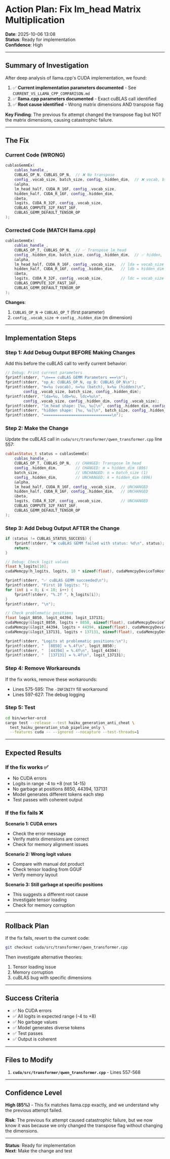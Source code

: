 # Action Plan: Fix lm_head Matrix Multiplication

**Date**: 2025-10-06 13:08  
**Status**: Ready for implementation  
**Confidence**: High

---

## Summary of Investigation

After deep analysis of llama.cpp's CUDA implementation, we found:

1. ✅ **Current implementation parameters documented** - See `CURRENT_VS_LLAMA_CPP_COMPARISON.md`
2. ✅ **llama.cpp parameters documented** - Exact cuBLAS call identified
3. ✅ **Root cause identified** - Wrong matrix dimensions AND transpose flag

**Key Finding**: The previous fix attempt changed the transpose flag but NOT the matrix dimensions, causing catastrophic failure.

---

## The Fix

### Current Code (WRONG)

```cpp
cublasGemmEx(
    cublas_handle_,
    CUBLAS_OP_N, CUBLAS_OP_N,  // ❌ No transpose
    config_.vocab_size, batch_size, config_.hidden_dim,  // ❌ vocab, batch, hidden
    &alpha,
    lm_head_half, CUDA_R_16F, config_.vocab_size,
    hidden_half, CUDA_R_16F, config_.hidden_dim,
    &beta,
    logits, CUDA_R_32F, config_.vocab_size,
    CUBLAS_COMPUTE_32F_FAST_16F,
    CUBLAS_GEMM_DEFAULT_TENSOR_OP
);
```

### Corrected Code (MATCH llama.cpp)

```cpp
cublasGemmEx(
    cublas_handle_,
    CUBLAS_OP_T, CUBLAS_OP_N,  // ✅ Transpose lm_head
    config_.hidden_dim, batch_size, config_.hidden_dim,  // ✅ hidden, batch, hidden
    &alpha,
    lm_head_half, CUDA_R_16F, config_.vocab_size,  // lda = vocab_size
    hidden_half, CUDA_R_16F, config_.hidden_dim,   // ldb = hidden_dim
    &beta,
    logits, CUDA_R_32F, config_.vocab_size,        // ldc = vocab_size
    CUBLAS_COMPUTE_32F_FAST_16F,
    CUBLAS_GEMM_DEFAULT_TENSOR_OP
);
```

**Changes**:
1. `CUBLAS_OP_N` → `CUBLAS_OP_T` (first parameter)
2. `config_.vocab_size` → `config_.hidden_dim` (m dimension)

---

## Implementation Steps

### Step 1: Add Debug Output BEFORE Making Changes

Add this before the cuBLAS call to verify current behavior:

```cpp
// Debug: Print current parameters
fprintf(stderr, "\n=== cuBLAS GEMM Parameters ===\n");
fprintf(stderr, "op_A: CUBLAS_OP_N, op_B: CUBLAS_OP_N\n");
fprintf(stderr, "m=%u (vocab), n=%u (batch), k=%u (hidden)\n", 
        config_.vocab_size, batch_size, config_.hidden_dim);
fprintf(stderr, "lda=%u, ldb=%u, ldc=%u\n",
        config_.vocab_size, config_.hidden_dim, config_.vocab_size);
fprintf(stderr, "lm_head shape: [%u, %u]\n", config_.hidden_dim, config_.vocab_size);
fprintf(stderr, "hidden shape: [%u, %u]\n", batch_size, config_.hidden_dim);
fprintf(stderr, "==============================\n");
```

### Step 2: Make the Change

Update the cuBLAS call in `cuda/src/transformer/qwen_transformer.cpp` line 557:

```cpp
cublasStatus_t status = cublasGemmEx(
    cublas_handle_,
    CUBLAS_OP_T, CUBLAS_OP_N,  // CHANGED: Transpose lm_head
    config_.hidden_dim,        // CHANGED: m = hidden_dim (896)
    batch_size,                // UNCHANGED: n = batch_size (1)
    config_.hidden_dim,        // UNCHANGED: k = hidden_dim (896)
    &alpha,
    lm_head_half, CUDA_R_16F, config_.vocab_size,  // UNCHANGED
    hidden_half, CUDA_R_16F, config_.hidden_dim,   // UNCHANGED
    &beta,
    logits, CUDA_R_32F, config_.vocab_size,        // UNCHANGED
    CUBLAS_COMPUTE_32F_FAST_16F,
    CUBLAS_GEMM_DEFAULT_TENSOR_OP
);
```

### Step 3: Add Debug Output AFTER the Change

```cpp
if (status != CUBLAS_STATUS_SUCCESS) {
    fprintf(stderr, "❌ cuBLAS GEMM failed with status: %d\n", status);
    return;
}

// Debug: Check logit values
float h_logits[10];
cudaMemcpy(h_logits, logits, 10 * sizeof(float), cudaMemcpyDeviceToHost);

fprintf(stderr, "✅ cuBLAS GEMM succeeded\n");
fprintf(stderr, "First 10 logits: ");
for (int i = 0; i < 10; i++) {
    fprintf(stderr, "%.2f ", h_logits[i]);
}
fprintf(stderr, "\n");

// Check problematic positions
float logit_8850, logit_44394, logit_137131;
cudaMemcpy(&logit_8850, logits + 8850, sizeof(float), cudaMemcpyDeviceToHost);
cudaMemcpy(&logit_44394, logits + 44394, sizeof(float), cudaMemcpyDeviceToHost);
cudaMemcpy(&logit_137131, logits + 137131, sizeof(float), cudaMemcpyDeviceToHost);

fprintf(stderr, "Logits at problematic positions:\n");
fprintf(stderr, "  [8850] = %.4f\n", logit_8850);
fprintf(stderr, "  [44394] = %.4f\n", logit_44394);
fprintf(stderr, "  [137131] = %.4f\n", logit_137131);
```

### Step 4: Remove Workarounds

If the fix works, remove these workarounds:
- Lines 575-595: The `-INFINITY` fill workaround
- Lines 597-627: The debug logging

### Step 5: Test

```bash
cd bin/worker-orcd
cargo test --release --test haiku_generation_anti_cheat \
  test_haiku_generation_stub_pipeline_only \
  --features cuda -- --ignored --nocapture --test-threads=1
```

---

## Expected Results

### If the fix works ✅

- No CUDA errors
- Logits in range -4 to +8 (not 14-15)
- No garbage at positions 8850, 44394, 137131
- Model generates different tokens each step
- Test passes with coherent output

### If the fix fails ❌

**Scenario 1: CUDA errors**
- Check the error message
- Verify matrix dimensions are correct
- Check for memory alignment issues

**Scenario 2: Wrong logit values**
- Compare with manual dot product
- Check tensor loading from GGUF
- Verify memory layout

**Scenario 3: Still garbage at specific positions**
- This suggests a different root cause
- Investigate tensor loading
- Check for memory corruption

---

## Rollback Plan

If the fix fails, revert to the current code:

```bash
git checkout cuda/src/transformer/qwen_transformer.cpp
```

Then investigate alternative theories:
1. Tensor loading issue
2. Memory corruption
3. cuBLAS bug with specific dimensions

---

## Success Criteria

- ✅ No CUDA errors
- ✅ All logits in expected range (-4 to +8)
- ✅ No garbage values
- ✅ Model generates diverse tokens
- ✅ Test passes
- ✅ Output is coherent

---

## Files to Modify

1. **`cuda/src/transformer/qwen_transformer.cpp`** - Lines 557-568

---

## Confidence Level

**High (85%)** - This fix matches llama.cpp exactly, and we understand why the previous attempt failed.

**Risk**: The previous fix attempt caused catastrophic failure, but we now know it was because we only changed the transpose flag without changing the dimensions.

---

**Status**: Ready for implementation  
**Next**: Make the change and test
